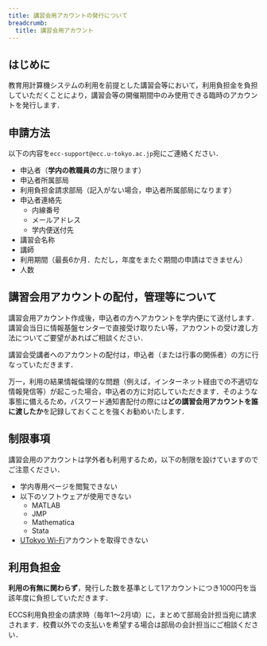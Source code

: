```yaml
---
title: 講習会用アカウントの発行について
breadcrumb:
  title: 講習会用アカウント
---
```

## はじめに

教育用計算機システムの利用を前提とした講習会等において，利用負担金を負担していただくことにより，講習会等の開催期間中のみ使用できる臨時のアカウントを発行します．

## 申請方法

以下の内容を`ecc-support@ecc.u-tokyo.ac.jp`宛にご連絡ください．
* 申込者（**学内の教職員の方**に限ります）
* 申込者所属部局
* 利用負担金請求部局（記入がない場合，申込者所属部局になります）
* 申込者連絡先
  * 内線番号
  * メールアドレス
  * 学内便送付先
* 講習会名称
* 講師
* 利用期間（最長6か月．ただし，年度をまたぐ期間の申請はできません）
* 人数

## 講習会用アカウントの配付，管理等について

講習会用アカウント作成後，申込者の方へアカウントを学内便にて送付します．講習会当日に情報基盤センターで直接受け取りたい等，アカウントの受け渡し方法についてご要望があればご相談ください．

講習会受講者へのアカウントの配付は，申込者（または行事の関係者）の方に行なっていただきます．

万一，利用の結果情報倫理的な問題（例えば，インターネット経由での不適切な情報発信等）が起こった場合，申込者の方に対応していただきます．そのような事態に備えるため，パスワード通知書配付の際には**どの講習会用アカウントを誰に渡したか**を記録しておくことを強くお勧めいたします．

## 制限事項

講習会用のアカウントは学外者も利用するため，以下の制限を設けていますのでご注意ください．

* 学内専用ページを閲覧できない
* 以下のソフトウェアが使用できない
  * MATLAB
  * JMP
  * Mathematica
  * Stata
* [UTokyo Wi-Fi](/utokyo_wifi/)アカウントを取得できない

## 利用負担金

**利用の有無に関わらず**，発行した数を基準として1アカウントにつき1000円を当該年度に負担していただきます．

ECCS利用負担金の請求時（毎年1～2月頃）に，まとめて部局会計担当宛に請求されます．校費以外での支払いを希望する場合は部局の会計担当にご相談ください．
